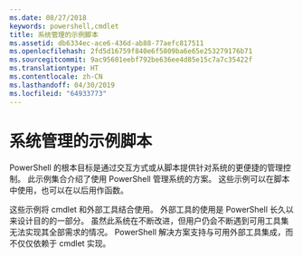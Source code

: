 ```yaml
---
ms.date: 08/27/2018
keywords: powershell,cmdlet
title: 系统管理的示例脚本
ms.assetid: db6334ec-ace6-436d-ab88-77aefc817511
ms.openlocfilehash: 2fd5d16759f840e6f5809ba6e65e253279176b71
ms.sourcegitcommit: 9ac95601eebf792be636ee4d85e15c7a7c35422f
ms.translationtype: HT
ms.contentlocale: zh-CN
ms.lasthandoff: 04/30/2019
ms.locfileid: "64933773"
---
```

# <a name="sample-scripts-for-system-administration"></a>系统管理的示例脚本

PowerShell 的根本目标是通过交互方式或从脚本提供针对系统的更便捷的管理控制。 此示例集合介绍了使用 PowerShell 管理系统的方案。 这些示例可以在脚本中使用，也可以在以后用作函数。

这些示例将 cmdlet 和外部工具结合使用。 外部工具的使用是 PowerShell 长久以来设计目的的一部分。 虽然此系统在不断改进，但用户仍会不断遇到可用工具集无法实现其全部需求的情况。 PowerShell 解决方案支持与可用外部工具集成，而不仅仅依赖于 cmdlet 实现。